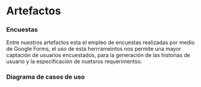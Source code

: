 # Artefactos

### Encuestas
Entre nuestros artefactos esta el empleo de encuestas realizadas por medio de Google Forms, el uso de esta herrrameintos nos permite una mayor captación de usuarios encuestados, para la generación de las historias de usuario y la especificación de  nuetsros requerimentso.




### Diagrama de casos de uso
